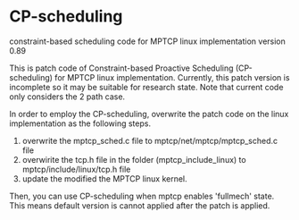 # CP-scheduling
constraint-based scheduling code for MPTCP linux implementation version 0.89

This is patch code of Constraint-based Proactive Scheduling (CP-scheduling) for MPTCP linux implementation.
Currently, this patch version is incomplete so it may be suitable for research state. 
Note that current code only considers the 2 path case.


In order to employ the CP-scheduling, overwrite the patch code on the linux implementation as the following steps.

1. overwrite the mptcp_sched.c file to mptcp/net/mptcp/mptcp_sched.c file
2. overwirite the tcp.h file in the folder (mptcp_include_linux) to mptcp/include/linux/tcp.h file
3. update the modified the MPTCP linux kernel.
 
Then, you can use CP-scheduling when mptcp enables 'fullmech' state. This means default version is cannot applied after the patch is applied.





